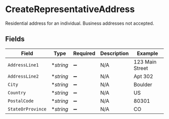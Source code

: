 # CreateRepresentativeAddress

Residential address for an individual. Business addresses not accepted.


## Fields

| Field              | Type               | Required           | Description        | Example            |
| ------------------ | ------------------ | ------------------ | ------------------ | ------------------ |
| `AddressLine1`     | **string*          | :heavy_minus_sign: | N/A                | 123 Main Street    |
| `AddressLine2`     | **string*          | :heavy_minus_sign: | N/A                | Apt 302            |
| `City`             | **string*          | :heavy_minus_sign: | N/A                | Boulder            |
| `Country`          | **string*          | :heavy_minus_sign: | N/A                | US                 |
| `PostalCode`       | **string*          | :heavy_minus_sign: | N/A                | 80301              |
| `StateOrProvince`  | **string*          | :heavy_minus_sign: | N/A                | CO                 |